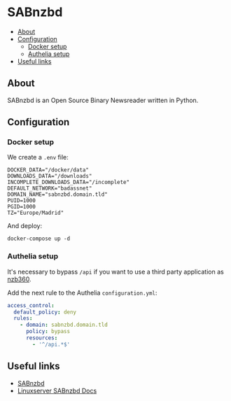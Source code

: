 # SABnzbd

- [About](#about)
- [Configuration](#configuration)
  * [Docker setup](#docker-setup)
  * [Authelia setup](#authelia-setup)
- [Useful links](#useful-links)

## About

SABnzbd is an Open Source Binary Newsreader written in Python.

## Configuration

### Docker setup

We create a `.env` file:

```shell
DOCKER_DATA="/docker/data"
DOWNLOADS_DATA="/downloads"
INCOMPLETE_DOWNLOADS_DATA="/incomplete"
DEFAULT_NETWORK="badassnet"
DOMAIN_NAME="sabnzbd.domain.tld"
PUID=1000
PGID=1000
TZ="Europe/Madrid"
```

And deploy:

    docker-compose up -d

### Authelia setup

It's necessary to bypass `/api` if you want to use a third party application as [nzb360](https://nzb360.com).

Add the next rule to the Authelia `configuration.yml`:

```yml
access_control:
  default_policy: deny
  rules:
    - domain: sabnzbd.domain.tld
      policy: bypass
      resources:
        - '^/api.*$'
```

## Useful links

- [SABnzbd](https://sabnzbd.org/)
- [Linuxserver SABnzbd Docs](https://docs.linuxserver.io/images/docker-sabnzbd)
